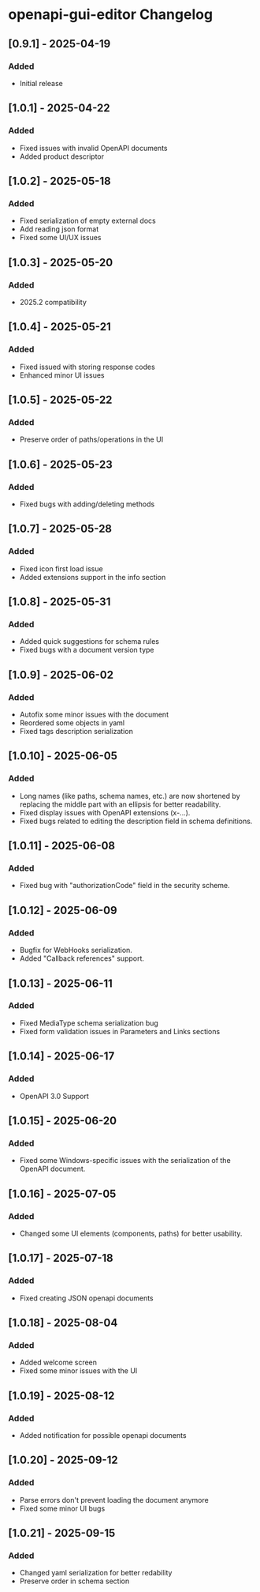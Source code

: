 <!-- Keep a Changelog guide -> https://keepachangelog.com -->

# openapi-gui-editor Changelog

## [0.9.1] - 2025-04-19
### Added
- Initial release

## [1.0.1] - 2025-04-22
### Added
- Fixed issues with invalid OpenAPI documents
- Added product descriptor

## [1.0.2] - 2025-05-18
### Added
- Fixed serialization of empty external docs
- Add reading json format
- Fixed some UI/UX issues

## [1.0.3] - 2025-05-20
### Added
- 2025.2 compatibility

## [1.0.4] - 2025-05-21
### Added
- Fixed issued with storing response codes
- Enhanced minor UI issues

## [1.0.5] - 2025-05-22
### Added
- Preserve order of paths/operations in the UI

## [1.0.6] - 2025-05-23
### Added
- Fixed bugs with adding/deleting methods

## [1.0.7] - 2025-05-28
### Added
- Fixed icon first load issue
- Added extensions support in the info section

## [1.0.8] - 2025-05-31
### Added
- Added quick suggestions for schema rules
- Fixed bugs with a document version type

## [1.0.9] - 2025-06-02
### Added
- Autofix some minor issues with the document
- Reordered some objects in yaml
- Fixed tags description serialization

## [1.0.10] - 2025-06-05
### Added
- Long names (like paths, schema names, etc.) are now shortened by replacing the middle part with an ellipsis for better readability.
- Fixed display issues with OpenAPI extensions (x-...).
- Fixed bugs related to editing the description field in schema definitions.

## [1.0.11] - 2025-06-08
### Added
- Fixed bug with "authorizationCode" field in the security scheme.

## [1.0.12] - 2025-06-09
### Added
- Bugfix for WebHooks serialization.
- Added "Callback references" support.

## [1.0.13] - 2025-06-11
### Added
- Fixed MediaType schema serialization bug
- Fixed form validation issues in Parameters and Links sections

## [1.0.14] - 2025-06-17
### Added
- OpenAPI 3.0 Support

## [1.0.15] - 2025-06-20
### Added
- Fixed some Windows-specific issues with the serialization of the OpenAPI document.

## [1.0.16] - 2025-07-05
### Added
- Changed some UI elements (components, paths) for better usability.

## [1.0.17] - 2025-07-18
### Added
- Fixed creating JSON openapi documents

## [1.0.18] - 2025-08-04
### Added
- Added welcome screen
- Fixed some minor issues with the UI

## [1.0.19] - 2025-08-12
### Added
- Added notification for possible openapi documents

## [1.0.20] - 2025-09-12
### Added
- Parse errors don't prevent loading the document anymore
- Fixed some minor UI bugs

## [1.0.21] - 2025-09-15
### Added
- Changed yaml serialization for better redability
- Preserve order in schema section
